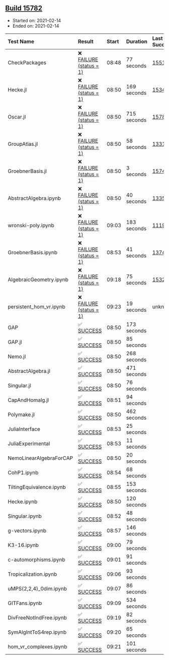 ## [Build 15782](https://oscarci.mathematik.uni-kl.de/job/oscar/15782/)

* Started on: 2021-02-14
* Ended on: 2021-02-14

| Test Name    | Result | Start | Duration | Last Success | First Failure |
|:-------------|:-------|:------|:---------|:-------------|:--------------|
| CheckPackages | ❌ [FAILURE (status = 1)](https://oscarci.mathematik.uni-kl.de/job/oscar/15782/artifact/logs/build-15782/CheckPackages.log) | 08:48 | 77 seconds | [15514](https://oscarci.mathematik.uni-kl.de/job/oscar/15514/) | [15515](https://oscarci.mathematik.uni-kl.de/job/oscar/15515/) |
| Hecke.jl | ❌ [FAILURE (status = 1)](https://oscarci.mathematik.uni-kl.de/job/oscar/15782/artifact/logs/build-15782/Hecke.jl.log) | 08:50 | 169 seconds | [15344](https://oscarci.mathematik.uni-kl.de/job/oscar/15344/) | [15348](https://oscarci.mathematik.uni-kl.de/job/oscar/15348/) |
| Oscar.jl | ❌ [FAILURE (status = 1)](https://oscarci.mathematik.uni-kl.de/job/oscar/15782/artifact/logs/build-15782/Oscar.jl.log) | 08:50 | 715 seconds | [15781](https://oscarci.mathematik.uni-kl.de/job/oscar/15781/) | [15782](https://oscarci.mathematik.uni-kl.de/job/oscar/15782/) |
| GroupAtlas.jl | ❌ [FAILURE (status = 1)](https://oscarci.mathematik.uni-kl.de/job/oscar/15782/artifact/logs/build-15782/GroupAtlas.jl.log) | 08:50 | 58 seconds | [13311](https://oscarci.mathematik.uni-kl.de/job/oscar/13311/) | [13312](https://oscarci.mathematik.uni-kl.de/job/oscar/13312/) |
| GroebnerBasis.jl | ❌ [FAILURE (status = 1)](https://oscarci.mathematik.uni-kl.de/job/oscar/15782/artifact/logs/build-15782/GroebnerBasis.jl.log) | 08:50 | 3 seconds | [15745](https://oscarci.mathematik.uni-kl.de/job/oscar/15745/) | [15746](https://oscarci.mathematik.uni-kl.de/job/oscar/15746/) |
| AbstractAlgebra.ipynb | ❌ [FAILURE (status = 1)](https://oscarci.mathematik.uni-kl.de/job/oscar/15782/artifact/logs/build-15782/AbstractAlgebra.ipynb.log) | 08:50 | 40 seconds | [13355](https://oscarci.mathematik.uni-kl.de/job/oscar/13355/) | [13356](https://oscarci.mathematik.uni-kl.de/job/oscar/13356/) |
| wronski-poly.ipynb | ❌ [FAILURE (status = 1)](https://oscarci.mathematik.uni-kl.de/job/oscar/15782/artifact/logs/build-15782/wronski-poly.ipynb.log) | 09:03 | 183 seconds | [11192](https://oscarci.mathematik.uni-kl.de/job/oscar/11192/) | [11193](https://oscarci.mathematik.uni-kl.de/job/oscar/11193/) |
| GroebnerBasis.ipynb | ❌ [FAILURE (status = 1)](https://oscarci.mathematik.uni-kl.de/job/oscar/15782/artifact/logs/build-15782/GroebnerBasis.ipynb.log) | 08:53 | 41 seconds | [13748](https://oscarci.mathematik.uni-kl.de/job/oscar/13748/) | [13749](https://oscarci.mathematik.uni-kl.de/job/oscar/13749/) |
| AlgebraicGeometry.ipynb | ❌ [FAILURE (status = 1)](https://oscarci.mathematik.uni-kl.de/job/oscar/15782/artifact/logs/build-15782/AlgebraicGeometry.ipynb.log) | 09:18 | 75 seconds | [15322](https://oscarci.mathematik.uni-kl.de/job/oscar/15322/) | [15323](https://oscarci.mathematik.uni-kl.de/job/oscar/15323/) |
| persistent_hom_vr.ipynb | ❌ [FAILURE (status = 1)](https://oscarci.mathematik.uni-kl.de/job/oscar/15782/artifact/logs/build-15782/persistent_hom_vr.ipynb.log) | 09:23 | 19 seconds | unknown | unknown |
| GAP | ✅ [SUCCESS](https://oscarci.mathematik.uni-kl.de/job/oscar/15782/artifact/logs/build-15782/GAP.log) | 08:50 | 173 seconds |  |  |
| GAP.jl | ✅ [SUCCESS](https://oscarci.mathematik.uni-kl.de/job/oscar/15782/artifact/logs/build-15782/GAP.jl.log) | 08:50 | 85 seconds |  |  |
| Nemo.jl | ✅ [SUCCESS](https://oscarci.mathematik.uni-kl.de/job/oscar/15782/artifact/logs/build-15782/Nemo.jl.log) | 08:50 | 268 seconds |  |  |
| AbstractAlgebra.jl | ✅ [SUCCESS](https://oscarci.mathematik.uni-kl.de/job/oscar/15782/artifact/logs/build-15782/AbstractAlgebra.jl.log) | 08:50 | 471 seconds |  |  |
| Singular.jl | ✅ [SUCCESS](https://oscarci.mathematik.uni-kl.de/job/oscar/15782/artifact/logs/build-15782/Singular.jl.log) | 08:50 | 76 seconds |  |  |
| CapAndHomalg.jl | ✅ [SUCCESS](https://oscarci.mathematik.uni-kl.de/job/oscar/15782/artifact/logs/build-15782/CapAndHomalg.jl.log) | 08:51 | 94 seconds |  |  |
| Polymake.jl | ✅ [SUCCESS](https://oscarci.mathematik.uni-kl.de/job/oscar/15782/artifact/logs/build-15782/Polymake.jl.log) | 08:50 | 462 seconds |  |  |
| JuliaInterface | ✅ [SUCCESS](https://oscarci.mathematik.uni-kl.de/job/oscar/15782/artifact/logs/build-15782/JuliaInterface.log) | 08:53 | 25 seconds |  |  |
| JuliaExperimental | ✅ [SUCCESS](https://oscarci.mathematik.uni-kl.de/job/oscar/15782/artifact/logs/build-15782/JuliaExperimental.log) | 08:53 | 11 seconds |  |  |
| NemoLinearAlgebraForCAP | ✅ [SUCCESS](https://oscarci.mathematik.uni-kl.de/job/oscar/15782/artifact/logs/build-15782/NemoLinearAlgebraForCAP.log) | 08:50 | 20 seconds |  |  |
| CohP1.ipynb | ✅ [SUCCESS](https://oscarci.mathematik.uni-kl.de/job/oscar/15782/artifact/logs/build-15782/CohP1.ipynb.log) | 08:54 | 68 seconds |  |  |
| TiltingEquivalence.ipynb | ✅ [SUCCESS](https://oscarci.mathematik.uni-kl.de/job/oscar/15782/artifact/logs/build-15782/TiltingEquivalence.ipynb.log) | 08:55 | 153 seconds |  |  |
| Hecke.ipynb | ✅ [SUCCESS](https://oscarci.mathematik.uni-kl.de/job/oscar/15782/artifact/logs/build-15782/Hecke.ipynb.log) | 08:50 | 120 seconds |  |  |
| Singular.ipynb | ✅ [SUCCESS](https://oscarci.mathematik.uni-kl.de/job/oscar/15782/artifact/logs/build-15782/Singular.ipynb.log) | 08:52 | 48 seconds |  |  |
| g-vectors.ipynb | ✅ [SUCCESS](https://oscarci.mathematik.uni-kl.de/job/oscar/15782/artifact/logs/build-15782/g-vectors.ipynb.log) | 08:57 | 146 seconds |  |  |
| K3-16.ipynb | ✅ [SUCCESS](https://oscarci.mathematik.uni-kl.de/job/oscar/15782/artifact/logs/build-15782/K3-16.ipynb.log) | 09:00 | 79 seconds |  |  |
| c-automorphisms.ipynb | ✅ [SUCCESS](https://oscarci.mathematik.uni-kl.de/job/oscar/15782/artifact/logs/build-15782/c-automorphisms.ipynb.log) | 09:01 | 91 seconds |  |  |
| Tropicalization.ipynb | ✅ [SUCCESS](https://oscarci.mathematik.uni-kl.de/job/oscar/15782/artifact/logs/build-15782/Tropicalization.ipynb.log) | 09:06 | 93 seconds |  |  |
| uMPS(2,2,4)_0dim.ipynb | ✅ [SUCCESS](https://oscarci.mathematik.uni-kl.de/job/oscar/15782/artifact/logs/build-15782/uMPS-2-2-4-_0dim.ipynb.log) | 09:07 | 86 seconds |  |  |
| GITFans.ipynb | ✅ [SUCCESS](https://oscarci.mathematik.uni-kl.de/job/oscar/15782/artifact/logs/build-15782/GITFans.ipynb.log) | 09:09 | 534 seconds |  |  |
| DivFreeNotIndFree.ipynb | ✅ [SUCCESS](https://oscarci.mathematik.uni-kl.de/job/oscar/15782/artifact/logs/build-15782/DivFreeNotIndFree.ipynb.log) | 09:19 | 82 seconds |  |  |
| SymAlgIntToS4rep.ipynb | ✅ [SUCCESS](https://oscarci.mathematik.uni-kl.de/job/oscar/15782/artifact/logs/build-15782/SymAlgIntToS4rep.ipynb.log) | 09:20 | 65 seconds |  |  |
| hom_vr_complexes.ipynb | ✅ [SUCCESS](https://oscarci.mathematik.uni-kl.de/job/oscar/15782/artifact/logs/build-15782/hom_vr_complexes.ipynb.log) | 09:21 | 101 seconds |  |  |
